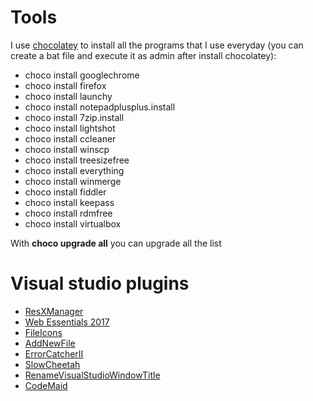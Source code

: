 # Tools

I use [chocolatey](http://chocolatey.org) to install all the programs that I use everyday (you can create a bat file and execute it as admin after install chocolatey):

* choco install googlechrome 
* choco install firefox
* choco install launchy 
* choco install notepadplusplus.install
* choco install 7zip.install 
* choco install lightshot 
* choco install ccleaner 
* choco install winscp 
* choco install treesizefree 
* choco install everything 
* choco install winmerge 
* choco install fiddler 
* choco install keepass 
* choco install rdmfree 
* choco install virtualbox

With **choco upgrade all**  you can upgrade all the list

# Visual studio plugins
* [ResXManager](https://marketplace.visualstudio.com/items?itemName=TomEnglert.ResXManager)
* [Web Essentials 2017](https://marketplace.visualstudio.com/items?itemName=MadsKristensen.WebExtensionPack2017)
* [FileIcons](https://marketplace.visualstudio.com/items?itemName=MadsKristensen.FileIcons)
* [AddNewFile](https://marketplace.visualstudio.com/items?itemName=MadsKristensen.AddNewFile)
* [ErrorCatcherII](https://marketplace.visualstudio.com/items?itemName=MadsKristensen.ErrorCatcherII)
* [SlowCheetah](https://marketplace.visualstudio.com/items?itemName=vscps.SlowCheetah-XMLTransforms)
* [RenameVisualStudioWindowTitle](https://marketplace.visualstudio.com/items?itemName=mayerwin.RenameVisualStudioWindowTitle)
* [CodeMaid](https://marketplace.visualstudio.com/items?itemName=SteveCadwallader.CodeMaid)
